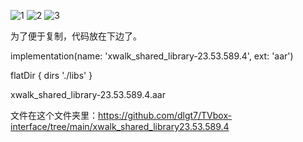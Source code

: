 ![1](https://user-images.githubusercontent.com/102397160/189475217-3d99c6e5-4162-4a70-a7f8-0a37ca124e3e.png)
![2](https://user-images.githubusercontent.com/102397160/189475219-29c39d5f-0ff4-45dd-936e-12bf8cad7681.png)
![3](https://user-images.githubusercontent.com/102397160/189475221-e3a8c93b-fe56-489a-8091-0080638cadc3.png)

为了便于复制，代码放在下边了。

implementation(name: 'xwalk_shared_library-23.53.589.4', ext: 'aar')

flatDir { dirs './libs' }

xwalk_shared_library-23.53.589.4.aar 

文件在这个文件夹里：https://github.com/dlgt7/TVbox-interface/tree/main/xwalk_shared_library23.53.589.4

